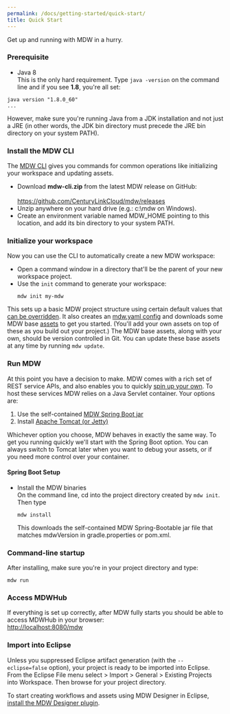 ```yaml
---
permalink: /docs/getting-started/quick-start/
title: Quick Start
---
```


Get up and running with MDW in a hurry.

### Prerequisite
  - Java 8   
  This is the only hard requirement.  Type `java -version` on the command line and if you see **1.8**, you're all set:
  ```
  java version "1.8.0_60"
  ...
  ```
  However, make sure you're running Java from a JDK installation and not just a JRE (in other words, the JDK bin directory
  must precede the JRE bin directory on your system PATH).  
  
### Install the MDW CLI
  The [MDW CLI](../cli) gives you commands for common operations like initializing your workspace and updating assets.
   - Download **mdw-cli.zip** from the latest MDW release on GitHub:<br>   
     <https://github.com/CenturyLinkCloud/mdw/releases>
   - Unzip anywhere on your hard drive (e.g.: c:\mdw on Windows).
   - Create an environment variable named MDW_HOME pointing to this location, and add its bin directory to your system PATH. 
  
### Initialize your workspace
  Now you can use the CLI to automatically create a new MDW workspace:
   - Open a command window in a directory that'll be the parent of your new workspace project.
   - Use the `init` command to generate your workspace:
     ```
     mdw init my-mdw
     ```
  This sets up a basic MDW project structure using certain default values that [can be overridden](../cli).
  It also creates an [mdw.yaml config](../../guides/configuration) and downloads some MDW base [assets](../../help/assets.html) to get you started.
  (You'll add your own assets on top of these as you build out your project.)
  The MDW base assets, along with your own, should be version controlled in Git.
  You can update these base assets at any time by running `mdw update`.
  
### Run MDW
  At this point you have a decision to make.  MDW comes with a rich set of REST service APIs, and also
  enables you to quickly [spin up your own](http://centurylinkcloud.github.io/mdw/docs/guides/mdw-cookbook/).  To host these services MDW relies on a 
  Java Servlet container.  Your options are:
  1. Use the self-contained [MDW Spring Boot jar](../spring-boot)
  2. Install [Apache Tomcat (or Jetty)](../../guides/tomcat-guide)
  
  Whichever option you choose, MDW behaves in exactly the same way.  To get you running quickly we'll start 
  with the Spring Boot option.  You can always switch to Tomcat later when you want to debug your assets,
  or if you need more control over your container.

#### Spring Boot Setup
  - Install the MDW binaries  
    On the command line, cd into the project directory created by `mdw init`.  Then type
    ```
    mdw install
    ```
    This downloads the self-contained MDW Spring-Bootable jar file that matches mdwVersion in gradle.properties or pom.xml.  
    
### Command-line startup
  After installing, make sure you're in your project directory and type:   
  ```
  mdw run 
  ``` 

### Access MDWHub
  If everything is set up correctly, after MDW fully starts you should be able to access MDWHub in your browser:<br>
  <http://localhost:8080/mdw>
  
### Import into Eclipse
  Unless you suppressed Eclipse artifact generation (with the `--eclipse=false` option), your project is ready to be imported into
  Eclipse.  From the Eclipse File menu select > Import > General > Existing Projects into Workspace.  Then browse for your project
  directory.
  
  To start creating workflows and assets using MDW Designer in Eclipse,
  [install the MDW Designer plugin](../install-designer).  